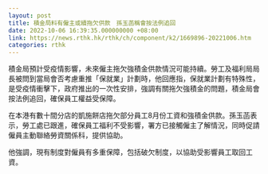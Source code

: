 ```yaml
---
layout: post
title: 積金局料有僱主或續拖欠供款　孫玉菡稱會按法例追回
date: 2022-10-06 16:39:35.000000000 +08:00
link: https://news.rthk.hk/rthk/ch/component/k2/1669896-20221006.htm
categories: rthk
---
```


積金局預計受疫情影響，未來僱主拖欠強積金供款情況可能持續。勞工及福利局局長被問到當局會否考慮重推「保就業」計劃時，他回應指，保就業計劃有特殊性，是受疫情衝擊下，政府推出的一次性安排，強調有關拖欠強積金的問題，積金局會按法例追回，確保員工權益受保障。

在本港有數十間分店的凱施餅店拖欠部分員工8月份工資和強積金供款。孫玉菡表示，勞工處已跟進，確保員工福利不受影響，署方已接觸僱主了解情況，同時促請僱員主動聯絡勞資關係科，提供協助。

他強調，現有制度對僱員有多重保障，包括破欠制度，以協助受影響員工取回工資。
